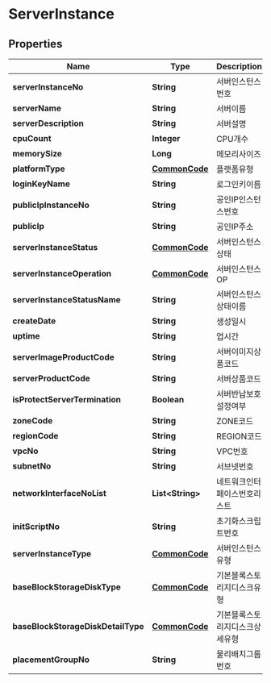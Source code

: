 
# ServerInstance

## Properties
Name | Type | Description | Notes
------------ | ------------- | ------------- | -------------
**serverInstanceNo** | **String** | 서버인스턴스번호 |  [optional]
**serverName** | **String** | 서버이름 |  [optional]
**serverDescription** | **String** | 서버설명 |  [optional]
**cpuCount** | **Integer** | CPU개수 |  [optional]
**memorySize** | **Long** | 메모리사이즈 |  [optional]
**platformType** | [**CommonCode**](CommonCode.md) | 플랫폼유형 |  [optional]
**loginKeyName** | **String** | 로그인키이름 |  [optional]
**publicIpInstanceNo** | **String** | 공인IP인스턴스번호 |  [optional]
**publicIp** | **String** | 공인IP주소 |  [optional]
**serverInstanceStatus** | [**CommonCode**](CommonCode.md) | 서버인스턴스상태 |  [optional]
**serverInstanceOperation** | [**CommonCode**](CommonCode.md) | 서버인스턴스OP |  [optional]
**serverInstanceStatusName** | **String** | 서버인스턴스상태이름 |  [optional]
**createDate** | **String** | 생성일시 |  [optional]
**uptime** | **String** | 업시간 |  [optional]
**serverImageProductCode** | **String** | 서버이미지상품코드 |  [optional]
**serverProductCode** | **String** | 서버상품코드 |  [optional]
**isProtectServerTermination** | **Boolean** | 서버반납보호설정여부 |  [optional]
**zoneCode** | **String** | ZONE코드 |  [optional]
**regionCode** | **String** | REGION코드 |  [optional]
**vpcNo** | **String** | VPC번호 |  [optional]
**subnetNo** | **String** | 서브넷번호 |  [optional]
**networkInterfaceNoList** | **List&lt;String&gt;** | 네트워크인터페이스번호리스트 |  [optional]
**initScriptNo** | **String** | 초기화스크립트번호 |  [optional]
**serverInstanceType** | [**CommonCode**](CommonCode.md) | 서버인스턴스유형 |  [optional]
**baseBlockStorageDiskType** | [**CommonCode**](CommonCode.md) | 기본블록스토리지디스크유형 |  [optional]
**baseBlockStorageDiskDetailType** | [**CommonCode**](CommonCode.md) | 기본블록스토리지디스크상세유형 |  [optional]
**placementGroupNo** | **String** | 물리배치그룹번호 |  [optional]



